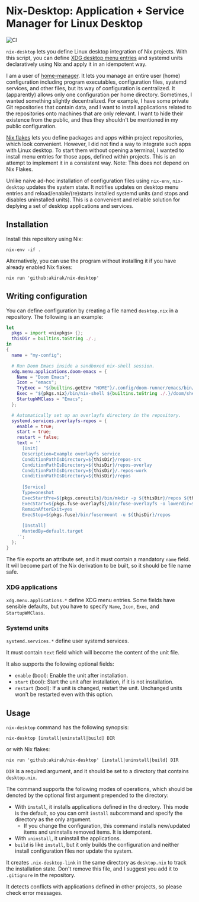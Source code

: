 # Nix-Desktop: Application + Service Manager for Linux Desktop

![CI](https://github.com/akirak/nix-desktop/workflows/CI/badge.svg)

`nix-desktop` lets you define Linux desktop integration of Nix projects. With this script, you can define [XDG desktop menu entries](https://specifications.freedesktop.org/desktop-entry-spec/latest/) and systemd units declaratively using Nix and apply it in an idempotent way.

I am a user of [home-manager](https://github.com/nix-community/home-manager). It lets you manage an entire user (home) configuration including program executables, configuration files, systemd services, and other files, but its way of configuration is centralized. It (apparently) allows only one configuration per home directory. Sometimes, I wanted something slightly decentralized. For example, I have some private Git repositories that contain data, and I want to install applications related to the repositories onto machines that are only relevant. I want to hide their existence from the public, and thus they shouldn't be mentioned in my public configuration.

[Nix flakes](https://nixos.wiki/wiki/Flakes) lets you define packages and apps within project repositories, which look convenient. However, I did not find a way to integrate such apps with Linux desktop. To start them without opening a terminal, I wanted to install menu entries for those apps, defined within projects. This is an attempt to implement it in a consistent way. Note: This does not depend on Nix Flakes.

Unlike naive ad-hoc installation of configuration files using `nix-env`, `nix-desktop` updates the system state. It notifies updates on desktop menu entries and reload/enable/(re)starts installed systemd units (and stops and disables uninstalled units). This is a convenient and reliable solution for deplying a set of desktop applications and services.

## Installation

Install this repository using Nix:

``` shell
nix-env -if .
```

Alternatively, you can use the program without installing it if you have already enabled Nix flakes:

``` shell
nix run 'github:akirak/nix-desktop'
```

## Writing configuration

You can define configuration by creating a file named `desktop.nix` in a repository. The following is an example:

``` nix
let
  pkgs = import <nixpkgs> {};
  thisDir = builtins.toString ./.;
in
{
  name = "my-config";

  # Run Doom Emacs inside a sandboxed nix-shell session.
  xdg.menu.applications.doom-emacs = {
    Name = "Doom Emacs";
    Icon = "emacs";
    TryExec = "${builtins.getEnv "HOME"}/.config/doom-runner/emacs/bin/doom";
    Exec = "${pkgs.nix}/bin/nix-shell ${builtins.toString ./.}/doom/shell.nix --command emacs";
    StartupWMClass = "Emacs";
  };

  # Automatically set up an overlayfs directory in the repository.
  systemd.services.overlayfs-repos = {
    enable = true;
    start = true;
    restart = false;
    text = ''
      [Unit]
      Description=Example overlayfs service
      ConditionPathIsDirectory=${thisDir}/repos-src
      ConditionPathIsDirectory=${thisDir}/repos-overlay
      ConditionPathIsDirectory=${thisDir}/.repos-work
      ConditionPathIsDirectory=${thisDir}/repos
  
      [Service]
      Type=oneshot
      ExecStartPre=${pkgs.coreutils}/bin/mkdir -p ${thisDir}/repos ${thisDir}/.repos-work
      ExecStart=${pkgs.fuse-overlayfs}/bin/fuse-overlayfs -o lowerdir=${thisDir}/repos-src,upperdir=${thisDir}/repos-overlay,workdir=${thisDir}/.repos-work ${thisDir}/repos
      RemainAfterExit=yes
      ExecStop=${pkgs.fuse}/bin/fusermount -u ${thisDir}/repos
  
      [Install]
      WantedBy=default.target
    '';
  };  
}
```

The file exports an attribute set, and it must contain a mandatory `name` field. It will become part of the Nix derivation to be built, so it should be file name safe.

### XDG applications

`xdg.menu.applications.*` define XDG menu entries. Some fields have sensible defaults, but you have to specify `Name`, `Icon`, `Exec`, and `StartupWMClass`.

### Systemd units

`systemd.services.*` define user systemd services.

It must contain `text` field which will become the content of the unit file.

It also supports the following optional fields:

- `enable` (bool): Enable the unit after installation.
- `start` (bool): Start the unit after installation, if it is not installation.
- `restart` (bool): If a unit is changed, restart the unit. Unchanged units won't be restarted even with this option.

## Usage

`nix-desktop` command has the following synopsis:

``` shell
nix-desktop [install|uninstall|build] DIR
```

or with Nix flakes:

``` shell
nix run 'github:akirak/nix-desktop' [install|uninstall|build] DIR
```

`DIR` is a required argument, and it should be set to a directory that contains `desktop.nix`.

The command supports the following modes of operations, which should be denoted by the optional first argument prepended to the directory:

* With `install`, it installs applications defined in the directory. This mode is the default, so you can omit `install` subcommand and specify the directory as the only argument.
  * If you change the configuration, this command installs new/updated items and uninstalls removed items. It is idempotent.
* With `uninstall`, it uninstall the applications.
* `build` is like `install`, but it only builds the configuration and neither install configuration files nor update the system.

It creates `.nix-desktop-link` in the same directory as `desktop.nix` to track the installation state. Don't remove this file, and I suggest you add it to `.gitignore` in the repository.

It detects conflicts with applications defined in other projects, so please check error messages.
